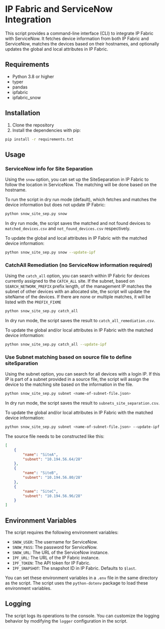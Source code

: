 # IP Fabric and ServiceNow Integration

This script provides a command-line interface (CLI) to integrate IP Fabric with ServiceNow. It fetches device information from both IP Fabric and ServiceNow, matches the devices based on their hostnames, and optionally updates the global and local attributes in IP Fabric.

## Requirements

- Python 3.8 or higher
- typer
- pandas
- ipfabric
- ipfabric_snow

## Installation

1. Clone the repository
2. Install the dependencies with pip:

```bash
pip install -r requirements.txt
```

## Usage

### ServiceNow info for Site Separation

Using the `snow` option, you can set up the SiteSeparation in IP Fabric to follow the location in ServiceNow. The matching will be done based on the hostname.

To run the script in dry run mode (default), which fetches and matches the device information but does not update IP Fabric:

```bash
python snow_site_sep.py snow
```

In dry run mode, the script saves the matched and not found devices to `matched_devices.csv` and `not_found_devices.csv` respectively.

To update the global and local attributes in IP Fabric with the matched device information:

```bash
python snow_site_sep.py snow --update-ipf
```

### CatchAll Remediation (no ServiceNow information required)

Using the `catch_all` option, you can search within IP Fabric for devices currently assigned to the `CATCH_ALL` site.
If the subnet, based on `SEARCH_NETWORK_PREFIX` prefix length, of the management IP matches the subnet of other devices with an allocated site, the script will update the siteName of the devices.
If there are none or multiple matches, it will be listed with the `PREFIX_FIXME`

```bash
python snow_site_sep.py catch_all
```

In dry run mode, the script saves the result to `catch_all_remediation.csv`.

To update the global and/or local attributes in IP Fabric with the matched device information:

```bash
python snow_site_sep.py catch_all --update-ipf
```

### Use Subnet matching based on source file to define siteSparation

Using the subnet option, you can search for all devices with a login IP. If this IP is part of a subnet provided in a source file, the script will assign the device to the matching site based on the information in the file.

```bash
python snow_site_sep.py subnet <name-of-subnet-file.json>
```

In dry run mode, the script saves the result to `subnets_site_separation.csv`.

To update the global and/or local attributes in IP Fabric with the matched device information:

```bash
python snow_site_sep.py subnet <name-of-subnet-file.json> --update-ipf
```

The source file needs to be constructed like this:

```json
[
    {
        "name": "SiteA",
        "subnet": "10.194.56.64/28"
    },
    {
        "name": "SiteB",
        "subnet": "10.194.56.80/28"
    },
    {
        "name": "SiteC",
        "subnet": "10.194.56.96/28"
    }
]
```

## Environment Variables

The script requires the following environment variables:

- `SNOW_USER`: The username for ServiceNow.
- `SNOW_PASS`: The password for ServiceNow.
- `SNOW_URL`: The URL of the ServiceNow instance.
- `IPF_URL`: The URL of the IP Fabric instance.
- `IPF_TOKEN`: The API token for IP Fabric.
- `IPF_SNAPSHOT`: The snapshot ID in IP Fabric. Defaults to `$last`.

You can set these environment variables in a `.env` file in the same directory as the script. The script uses the `python-dotenv` package to load these environment variables.

## Logging

The script logs its operations to the console. You can customize the logging behavior by modifying the `logger` configuration in the script.
